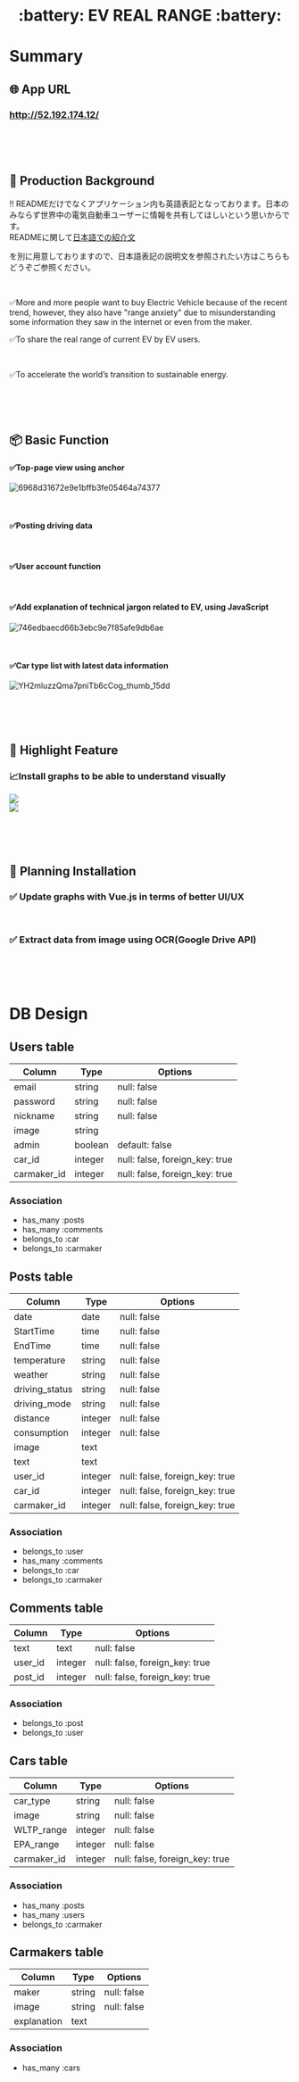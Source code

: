 
<h1 align="center"> :battery: EV REAL RANGE :battery: </h1>  

# Summary
## 🌐 App URL
### **http://52.192.174.12/** 
  
  <br> 
  <br>
  <br>
  
## 💬 Production Background
:bangbang: READMEだけでなくアプリケーション内も英語表記となっております。日本のみならず世界中の電気自動車ユーザーに情報を共有してほしいという思いからです。  
READMEに関して[日本語での紹介文](https://docs.google.com/document/d/1La2AMuKh35N6T-hoDb2Ai1dZvnH0GdFNMCpRIX4GDOU)  

を別に用意しておりますので、日本語表記の説明文を参照されたい方はこちらもどうぞご参照ください。

  <br>
  
:white_check_mark:More and more people want to buy Electric Vehicle because of the recent trend, however, they also have "range anxiety" due to misunderstanding some information they saw in the internet or even from the maker.   

:white_check_mark:To share the real range of current EV by EV users. 

  <br>

:white_check_mark:To accelerate the world’s transition to sustainable energy.
  
  <br>
  <br>
  <br>
  
## :package: Basic Function
#### :white_check_mark:Top-page view using anchor   
![6968d31672e9e1bffb3fe05464a74377](https://user-images.githubusercontent.com/62327707/81954357-b7de5d00-9643-11ea-8a8d-6701a918a1a7.gif)  

  <br>

#### :white_check_mark:Posting driving data  

  <br>

#### :white_check_mark:User account function  

  <br>

#### :white_check_mark:Add explanation of technical jargon related to EV, using JavaScript  
![746edbaecd66b3ebc9e7f85afe9db6ae](https://user-images.githubusercontent.com/62327707/82011733-e1819d80-96b0-11ea-894c-9c3b6a4c7648.gif)

  <br>

#### :white_check_mark:Car type list with latest data information 
![YH2mluzzQma7pniTb6cCog_thumb_15dd](https://user-images.githubusercontent.com/62327707/82015498-d717d180-96b9-11ea-85c5-fae8384dd893.jpg)

  <br>
  <br>
  <br>

## :eyes: Highlight Feature
### :chart_with_upwards_trend:Install graphs to be able to understand visually
![](https://i.gyazo.com/fada092134f85827b36415bba0072e09.png)  
![](https://i.gyazo.com/3cd668893e56af61ef25970d4a7a19e0.png)

  <br>
  <br>
  <br>

## :thought_balloon: Planning Installation
### :white_check_mark: Update graphs with Vue.js in terms of better UI/UX

  <br>

### :white_check_mark: Extract data from image using OCR(Google Drive API)

  <br>
  <br>
  <br>

# DB Design
## Users table
|Column|Type|Options|
|------|----|-------|
|email|string|null: false|
|password|string|null: false|
|nickname|string|null: false|
|image|string|
|admin|boolean|default: false|
|car_id|integer|null: false, foreign_key: true|
|carmaker_id|integer|null: false, foreign_key: true|
### Association
- has_many :posts
- has_many :comments
- belongs_to :car
- belongs_to :carmaker

## Posts table
|Column|Type|Options|
|------|----|-------|
|date|date|null: false|
|StartTime|time|null: false|
|EndTime|time|null: false|
|temperature|string|null: false|
|weather|string|null: false|
|driving_status|string|null: false|
|driving_mode|string|null: false|
|distance|integer|null: false|
|consumption|integer|null: false|
|image|text|
|text|text|
|user_id|integer|null: false, foreign_key: true|
|car_id|integer|null: false, foreign_key: true|
|carmaker_id|integer|null: false, foreign_key: true|
### Association
- belongs_to :user
- has_many :comments
- belongs_to :car
- belongs_to :carmaker

## Comments table
|Column|Type|Options|
|------|----|-------|
|text|text|null: false|
|user_id|integer|null: false, foreign_key: true|
|post_id|integer|null: false, foreign_key: true|
### Association
- belongs_to :post
- belongs_to :user

## Cars table
|Column|Type|Options|
|------|----|-------|
|car_type|string|null: false|
|image|string|null: false|
|WLTP_range|integer|null: false|
|EPA_range|integer|null: false|
|carmaker_id|integer|null: false, foreign_key: true|
### Association
- has_many :posts
- has_many :users
- belongs_to :carmaker

## Carmakers table
|Column|Type|Options|
|------|----|-------|
|maker|string|null: false|
|image|string|null: false|
|explanation|text|
### Association
- has_many :cars
